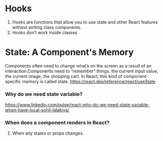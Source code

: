 # Hooks
1. Hooks are functions that allow you to use state and other React features without writing class components.
2. Hooks don’t work inside classes


# State: A Component's Memory
Components often need to change what’s on the screen as a result of an interaction.Components need to “remember” things: the current input value, the current image, the shopping cart. In React, this kind of component-specific memory is called state.
https://react.dev/reference/react/useState

### Why do we need state variable?
https://www.linkedin.com/pulse/react-why-do-we-need-state-variable-when-have-local-sohil-lalakiya/

### When does a component renders in React?
1. When any states or props changes.
